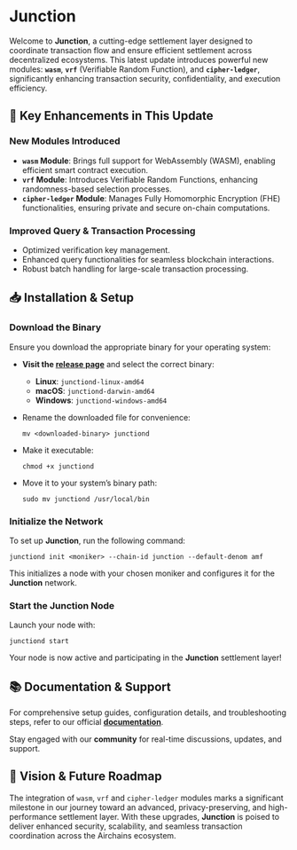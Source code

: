 # Junction

Welcome to **Junction**, a cutting-edge settlement layer designed to coordinate transaction flow and ensure efficient settlement across decentralized ecosystems. This latest update introduces powerful new modules: **`wasm`**, **`vrf`** (Verifiable Random Function), and **`cipher-ledger`**, significantly enhancing transaction security, confidentiality, and execution efficiency.

## 🚀 Key Enhancements in This Update

### **New Modules Introduced**
- **`wasm` Module**: Brings full support for WebAssembly (WASM), enabling efficient smart contract execution.
- **`vrf` Module**: Introduces Verifiable Random Functions, enhancing randomness-based selection processes.
- **`cipher-ledger` Module**: Manages Fully Homomorphic Encryption (FHE) functionalities, ensuring private and secure on-chain computations.

### **Improved Query & Transaction Processing**
- Optimized verification key management.
- Enhanced query functionalities for seamless blockchain interactions.
- Robust batch handling for large-scale transaction processing.

## 📥 Installation & Setup

### Download the Binary
Ensure you download the appropriate binary for your operating system:

- **Visit the [release page](https://github.com/airchains-network/junction/releases/tag/v0.3.0-rc2)** and select the correct binary:
  - **Linux**: `junctiond-linux-amd64`
  - **macOS**: `junctiond-darwin-amd64`
  - **Windows**: `junctiond-windows-amd64`

- Rename the downloaded file for convenience:

  ```shell
  mv <downloaded-binary> junctiond
  ```

- Make it executable:

  ```shell
  chmod +x junctiond
  ```

- Move it to your system’s binary path:

  ```shell
  sudo mv junctiond /usr/local/bin
  ```

### Initialize the Network

To set up **Junction**, run the following command:

```shell
junctiond init <moniker> --chain-id junction --default-denom amf
```

This initializes a node with your chosen moniker and configures it for the **Junction** network.

### Start the Junction Node

Launch your node with:

```shell
junctiond start
```

Your node is now active and participating in the **Junction** settlement layer!

## 📚 Documentation & Support

For comprehensive setup guides, configuration details, and troubleshooting steps, refer to our official **[documentation](https://docs.airchains.io)**.

Stay engaged with our **community** for real-time discussions, updates, and support.

## 🎯 Vision & Future Roadmap
The integration of `wasm`, `vrf` and `cipher-ledger` modules marks a significant milestone in our journey toward an advanced, privacy-preserving, and high-performance settlement layer. With these upgrades, **Junction** is poised to deliver enhanced security, scalability, and seamless transaction coordination across the Airchains ecosystem.
